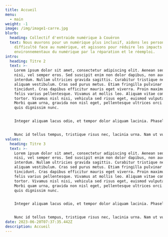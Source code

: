 ```yaml
---
title: Accueil
menu:
  - main
weight: -1
image: /img/image1-carre.jpg
blurb:
  heading: Collectif d'entraide numérique à Couëron
  text: Nous œuvrons pour un numérique plus inclusif, aidons les personnes en
    difficulté face au numérique, et agissons pour réduire les impacts
    environnementaux du numérique par la réparation et le réemploi.
intro:
  heading: Titre 2
  text: >-
    Lorem ipsum dolor sit amet, consectetur adipiscing elit. Aenean sed bibendum
    nisi, vel semper eros. Sed suscipit enim non dolor dapibus, non auctor nisi
    interdum. Nullam ultricies gravida sagittis. Curabitur tristique neque eget
    aliquam vestibulum. Cras sed purus metus. Etiam fringilla pulvinar
    tincidunt. Cras dapibus efficitur mauris eget viverra. Proin maximus quis
    felis varius pellentesque. Vivamus at mollis leo. Aliquam vitae commodo
    tortor. Vivamus nisl nisi, vehicula sed risus eget, euismod vulputate dui.
    Morbi quam urna, gravida non nisl eget, pellentesque ultrices orci. Etiam
    quis dignissim nunc.


    Integer aliquam lacus odio, et tempor dolor aliquam lacinia. Phasellus aliquam ligula ligula, sed fringilla nunc laoreet a. Nunc eget elit sit amet mauris congue scelerisque. Etiam imperdiet purus sit amet consequat mollis. Pellentesque consequat quis nunc eget ultricies. Sed iaculis malesuada mattis. Nullam nunc tortor, convallis vel lobortis bibendum, fringilla sed ipsum. Sed sapien metus, suscipit vel diam sit amet, volutpat volutpat diam. In condimentum dui eu tellus luctus egestas. Aliquam sollicitudin imperdiet tellus non tincidunt. Quisque gravida ornare nisi a pellentesque. Ut id sollicitudin mi, facilisis mattis mauris. Duis pulvinar volutpat tortor, at faucibus libero rhoncus sit amet.


    Nunc id tellus tempus, tristique risus nec, lacinia urna. Nam ut vulputate tortor. Nulla sit amet purus est. Donec massa nisl, ultrices eget placerat in, semper id magna. Nulla pulvinar leo lorem, eu efficitur elit aliquam molestie. Sed consectetur lacus non facilisis sollicitudin. Mauris viverra facilisis lorem. Vivamus iaculis scelerisque tellus, vel pharetra sapien porta vel. Curabitur maximus massa ac posuere dictum. Nulla sodales, ex eu suscipit mattis, nunc odio pharetra sapien, eu porttitor augue ante et nibh. Suspendisse sem mi, luctus ac posuere ut, mollis vitae elit. Aliquam sit amet enim et eros elementum dictum et ac leo. Pellentesque gravida velit ligula, eget porta dolor venenatis a.
values:
  heading: Titre 3
  text: >-
    Lorem ipsum dolor sit amet, consectetur adipiscing elit. Aenean sed bibendum
    nisi, vel semper eros. Sed suscipit enim non dolor dapibus, non auctor nisi
    interdum. Nullam ultricies gravida sagittis. Curabitur tristique neque eget
    aliquam vestibulum. Cras sed purus metus. Etiam fringilla pulvinar
    tincidunt. Cras dapibus efficitur mauris eget viverra. Proin maximus quis
    felis varius pellentesque. Vivamus at mollis leo. Aliquam vitae commodo
    tortor. Vivamus nisl nisi, vehicula sed risus eget, euismod vulputate dui.
    Morbi quam urna, gravida non nisl eget, pellentesque ultrices orci. Etiam
    quis dignissim nunc.


    Integer aliquam lacus odio, et tempor dolor aliquam lacinia. Phasellus aliquam ligula ligula, sed fringilla nunc laoreet a. Nunc eget elit sit amet mauris congue scelerisque. Etiam imperdiet purus sit amet consequat mollis. Pellentesque consequat quis nunc eget ultricies. Sed iaculis malesuada mattis. Nullam nunc tortor, convallis vel lobortis bibendum, fringilla sed ipsum. Sed sapien metus, suscipit vel diam sit amet, volutpat volutpat diam. In condimentum dui eu tellus luctus egestas. Aliquam sollicitudin imperdiet tellus non tincidunt. Quisque gravida ornare nisi a pellentesque. Ut id sollicitudin mi, facilisis mattis mauris. Duis pulvinar volutpat tortor, at faucibus libero rhoncus sit amet.


    Nunc id tellus tempus, tristique risus nec, lacinia urna. Nam ut vulputate tortor. Nulla sit amet purus est. Donec massa nisl, ultrices eget placerat in, semper id magna. Nulla pulvinar leo lorem, eu efficitur elit aliquam molestie. Sed consectetur lacus non facilisis sollicitudin. Mauris viverra facilisis lorem. Vivamus iaculis scelerisque tellus, vel pharetra sapien porta vel. Curabitur maximus massa ac posuere dictum. Nulla sodales, ex eu suscipit mattis, nunc odio pharetra sapien, eu porttitor augue ante et nibh. Suspendisse sem mi, luctus ac posuere ut, mollis vitae elit. Aliquam sit amet enim et eros elementum dictum et ac leo. Pellentesque gravida velit ligula, eget porta dolor venenatis a.
date: 2023-06-20T07:37:35.442Z
description: Accueil
---
```

